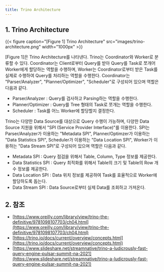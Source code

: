 ```yaml
---
title: Trino Architecture
---
```


## 1. Trino Architecture

{{< figure caption="[Figure 1] Trino Architecture" src="images/trino-architecture.png" width="1000px" >}}

[Figure 1]은 Trino Architecture를 나타낸다. Trino는 Coordinator와 Worker로 분류할 수 있다. Coordinator는 Client로부터 Query를 받아 Query를 Task로 쪼개어 Worker에게 할당하는 역할을 수행하며, Worker는 Coordinator로부터 받은 Task를 실제로 수행하여 Query를 처리하는 역할을 수행한다. Coordinator는 "Parser/Analyzer", "Planner/Optimizer", "Scheduler"로 구성되어 있으며 역할은 다음과 같다.

* Parser/Analyzer : Query를 검사하고 Parsing하는 역할을 수행한다. 
* Planner/Optimizer : Query를 Tree 형태의 Task로 쪼개는 역할을 수행한다. 
* Scheduler : Task를 어느 Worker에 할당할지 결정한다.

Trino는 다양한 Data Source를 대상으로 Query 수행이 가능하며, 다양한 Data Source 지원을 위해서 "SPI (Service Provider Interface)"를 이용한다. SPI는 Parser/Analyzer가 이용하는 "Metadata SPI", Planner/Optimzer가 이용하는 "Data Statistics SPI", Scheduler가 이용하는 "Data Location SPI", Worker가 이용하는 "Data Stream SPI"로 구성되어 있으며 역할은 다음과 같다.

* Metadata SPI : Query 점검을 위해서 Table, Column, Type 정보를 제공한다.
* Data Statistics SPI : Query 최적화를 위해서 Table의 크기 및 Table의 Row 개수 정보를 제공한다.
* Data Location SPI : Data 위치 정보를 제공하여 Task를 효율적으로 Worker에 할당하도록 돕는다.
* Data Stream SPI : Data Source로부터 실제 Data를 조회하고 가져온다.

## 2. 참조

* [https://www.oreilly.com/library/view/trino-the-definitive/9781098107703/ch04.html](https://www.oreilly.com/library/view/trino-the-definitive/9781098107703/ch04.html)
* [https://trino.io/docs/current/overview/concepts.html](https://trino.io/docs/current/overview/concepts.html)
* [https://www.slideshare.net/streamnative/trino-a-ludicrously-fast-query-engine-pulsar-summit-na-2021](https://www.slideshare.net/streamnative/trino-a-ludicrously-fast-query-engine-pulsar-summit-na-2021)